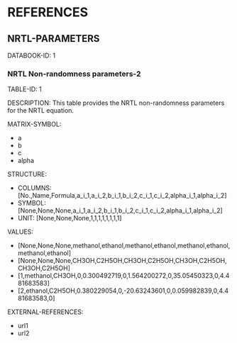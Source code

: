 # REFERENCES

## NRTL-PARAMETERS

DATABOOK-ID: 1

### NRTL Non-randomness parameters-2

TABLE-ID: 1

DESCRIPTION: This table provides the NRTL non-randomness parameters for the NRTL equation.

MATRIX-SYMBOL:

- a
- b
- c
- alpha

STRUCTURE:

- COLUMNS: [No.,Name,Formula,a_i_1,a_i_2,b_i_1,b_i_2,c_i_1,c_i_2,alpha_i_1,alpha_i_2]
- SYMBOL: [None,None,None,a_i_1,a_i_2,b_i_1,b_i_2,c_i_1,c_i_2,alpha_i_1,alpha_i_2]
- UNIT: [None,None,None,1,1,1,1,1,1,1,1]

VALUES:

- [None,None,None,methanol,ethanol,methanol,ethanol,methanol,ethanol,methanol,ethanol]
- [None,None,None,CH3OH,C2H5OH,CH3OH,C2H5OH,CH3OH,C2H5OH,CH3OH,C2H5OH]
- [1,methanol,CH3OH,0,0.300492719,0,1.564200272,0,35.05450323,0,4.481683583]
- [2,ethanol,C2H5OH,0.380229054,0,-20.63243601,0,0.059982839,0,4.481683583,0]

EXTERNAL-REFERENCES:

- url1
- url2